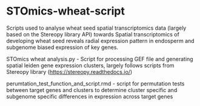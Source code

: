 # STOmics-wheat-script
Scripts used to analyse wheat seed spatial transcriptomics data (largely based on the Stereopy library API) towards Spatial transcriptomics of developing wheat seed reveals radial expression pattern in endosperm and subgenome biased expression of key genes.

STOmics wheat analysis.py - Script for processing GEF file and generating spatial leiden gene expression clusters, largely follows scripts from Stereopy library (https://stereopy.readthedocs.io/)

perumtation_test_function_and_script.rmd - script for permutation tests between target genes and clusters to determine cluster specific and subgenome specific differences in expression across target genes
